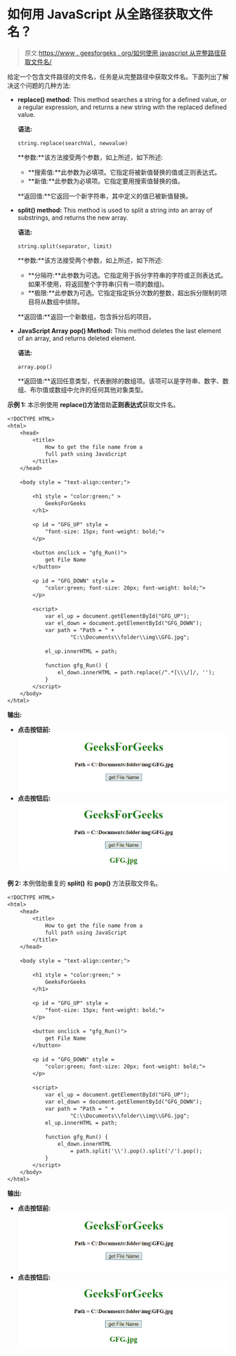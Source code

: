 # 如何用 JavaScript 从全路径获取文件名？

> 原文:[https://www . geesforgeks . org/如何使用 javascript 从完整路径获取文件名/](https://www.geeksforgeeks.org/how-to-get-the-file-name-from-full-path-using-javascript/)

给定一个包含文件路径的文件名，任务是从完整路径中获取文件名。下面列出了解决这个问题的几种方法:

*   **replace() method:** This method searches a string for a defined value, or a regular expression, and returns a new string with the replaced defined value.

    **语法:**

    ```
    string.replace(searchVal, newvalue)
    ```

    **参数:**该方法接受两个参数，如上所述，如下所述:

    *   **搜索值:**此参数为必填项。它指定将被新值替换的值或正则表达式。
    *   **新值:**此参数为必填项。它指定要用搜索值替换的值。

    **返回值:**它返回一个新字符串，其中定义的值已被新值替换。

*   **split() method:** This method is used to split a string into an array of substrings, and returns the new array.

    **语法:**

    ```
    string.split(separator, limit)
    ```

    **参数:**该方法接受两个参数，如上所述，如下所述:

    *   **分隔符:**此参数为可选。它指定用于拆分字符串的字符或正则表达式。如果不使用，将返回整个字符串(只有一项的数组)。
    *   **极限:**此参数为可选。它指定指定拆分次数的整数，超出拆分限制的项目将从数组中排除。

    **返回值:**返回一个新数组，包含拆分后的项目。

*   **JavaScript Array pop() Method:** This method deletes the last element of an array, and returns deleted element.

    **语法:**

    ```
    array.pop()
    ```

    **返回值:**返回任意类型，代表删除的数组项。该项可以是字符串、数字、数组、布尔值或数组中允许的任何其他对象类型。

**示例 1:** 本示例使用 **replace()方法**借助**正则表达式**获取文件名。

```
<!DOCTYPE HTML> 
<html> 
    <head> 
        <title> 
            How to get the file name from a
            full path using JavaScript
        </title>
    </head> 

    <body style = "text-align:center;"> 

        <h1 style = "color:green;" > 
            GeeksForGeeks 
        </h1>

        <p id = "GFG_UP" style =
            "font-size: 15px; font-weight: bold;">
        </p>

        <button onclick = "gfg_Run()"> 
            get File Name
        </button>

        <p id = "GFG_DOWN" style = 
            "color:green; font-size: 20px; font-weight: bold;">
        </p>

        <script>
            var el_up = document.getElementById("GFG_UP");
            var el_down = document.getElementById("GFG_DOWN");
            var path = "Path = " +
                    "C:\\Documents\\folder\\img\\GFG.jpg";

            el_up.innerHTML = path;

            function gfg_Run() {
                el_down.innerHTML = path.replace(/^.*[\\\/]/, '');
            }         
        </script> 
    </body> 
</html>
```

**输出:**

*   **点击按钮前:**
    ![](img/be8e615cef15d1f709b39db6830f5ed5.png)
*   **点击按钮后:**
    ![](img/a586012a1ddb6c94ba6375d2199640b6.png)

**例 2:** 本例借助重复的 **split()** 和 **pop()** 方法获取文件名。

```
<!DOCTYPE HTML> 
<html> 
    <head> 
        <title> 
            How to get the file name from a
            full path using JavaScript
        </title>
    </head> 

    <body style = "text-align:center;"> 

        <h1 style = "color:green;" > 
            GeeksForGeeks 
        </h1>

        <p id = "GFG_UP" style = 
            "font-size: 15px; font-weight: bold;">
        </p>

        <button onclick = "gfg_Run()"> 
            get File Name
        </button>

        <p id = "GFG_DOWN" style =
            "color:green; font-size: 20px; font-weight: bold;">
        </p>

        <script>
            var el_up = document.getElementById("GFG_UP");
            var el_down = document.getElementById("GFG_DOWN");
            var path = "Path = " + 
                    "C:\\Documents\\folder\\img\\GFG.jpg";
            el_up.innerHTML = path;

            function gfg_Run() {
                el_down.innerHTML
                    = path.split('\\').pop().split('/').pop();
            }         
        </script> 
    </body> 
</html>                    
```

**输出:**

*   **点击按钮前:**
    ![](img/be8e615cef15d1f709b39db6830f5ed5.png)
*   **点击按钮后:**
    ![](img/a586012a1ddb6c94ba6375d2199640b6.png)